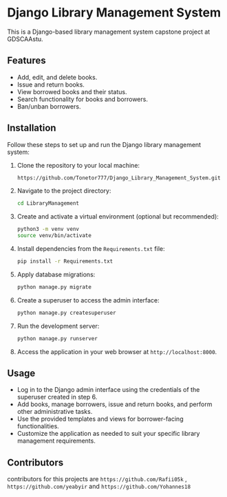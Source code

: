 # Django Library Management System

This is a Django-based library management system capstone project at GDSCAAstu.

## Features

- Add, edit, and delete books.
- Issue and return books.
- View borrowed books and their status.
- Search functionality for books and borrowers.
- Ban/unban borrowers.

## Installation

Follow these steps to set up and run the Django library management system:

1. Clone the repository to your local machine:

   ```bash
   https://github.com/Tonetor777/Django_Library_Management_System.git
   ```

2. Navigate to the project directory:

   ```bash
   cd LibraryManagement
   ```

3. Create and activate a virtual environment (optional but recommended):

   ```bash
   python3 -m venv venv
   source venv/bin/activate
   ```

4. Install dependencies from the `Requirements.txt` file:

   ```bash
   pip install -r Requirements.txt
   ```

5. Apply database migrations:

   ```bash
   python manage.py migrate
   ```

6. Create a superuser to access the admin interface:

   ```bash
   python manage.py createsuperuser
   ```

7. Run the development server:

   ```bash
   python manage.py runserver
   ```

8. Access the application in your web browser at `http://localhost:8000`.

## Usage

- Log in to the Django admin interface using the credentials of the superuser created in step 6.
- Add books, manage borrowers, issue and return books, and perform other administrative tasks.
- Use the provided templates and views for borrower-facing functionalities.
- Customize the application as needed to suit your specific library management requirements.

## Contributors

contributors for this projects are `https://github.com/Rafii05k` , `https://github.com/yeabyir` and `https://github.com/Yohannes18`

